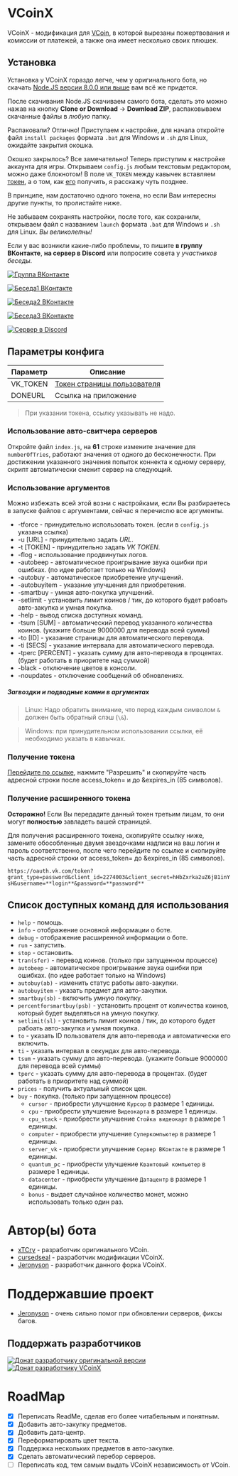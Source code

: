 # VCoinX
VCoinX - модификация для [VCoin](https://github.com/xTCry/VCoin), в которой вырезаны пожертвования и комиссии от платежей, а также она имеет несколько своих плюшек.

## Установка
Установка у VCoinX гораздо легче, чем у оригинального бота, но скачать [Node.JS версии 8.0.0 или выше](https://nodejs.org/) вам всё же придется.

После скачивания Node.JS скачиваем самого бота, сделать это можно нажав на кнопку **Clone or Download** -> **Download ZIP**, распаковываем скачанные файлы в *любую* папку.

Распаковали? Отлично! Приступаем к настройке, для начала откройте файл `install packages` формата `.bat` для Windows и `.sh` для Linux, ожидайте закрытия окошка.

Окошко закрылось? Все замечательно! Теперь приступим к настройке аккаунта для игры. Открываем `config.js` любым текстовым редактором, можно даже блокнотом! В поле `VK_TOKEN` между кавычек вставляем [токен](#получение-токена), а о том, как [его](#получение-токена) получить, я расскажу чуть позднее.

В принципе, нам достаточно одного токена, но если Вам интересны другие пункты, то пролистайте ниже.

Не забываем сохранять настройки, после того, как сохранили, открываем файл с названием `launch` формата `.bat` для Windows и `.sh` для Linux. *Вы великолепны!*

Если у вас возникли какие-либо проблемы, то пишите **в группу ВКонтакте**, **на сервер в Discord** или попросите совета у *участников беседы*.

[![Группа ВКонтакте](https://img.shields.io/badge/Группа-ВКонтакте-yellow.svg)](https://vk.com/vcoinx)

[![Беседа1 ВКонтакте](https://img.shields.io/badge/Беседа-ВКонтакте-yellow.svg)](https://vk.me/join/AJQ1d8Wp/g5Rju0b0CqwtSbh)

[![Беседа2 ВКонтакте](https://img.shields.io/badge/Беседа-ВКонтакте-yellow.svg)](https://vk.me/join/AJQ1d2MA/A6N8/TxZWWxrfQK)

[![Беседа3 ВКонтакте](https://img.shields.io/badge/Беседа-ВКонтакте-yellow.svg)](https://vk.me/join/AJQ1d5SvLA/9NLWhykOAKrdM)

[![Сервер в Discord](https://img.shields.io/badge/Сервер-Discord-yellow.svg)](https://discord.gg/mpzttuu)


## Параметры конфига
| Параметр | Описание                                                |
|----------|---------------------------------------------------------|
| VK_TOKEN | [Токен страницы пользователя](#получение-токена)        |
| DONEURL  | Ссылка на приложение                                    |

> При указании токена, ссылку указывать не надо.

### Использование авто-свитчера серверов
Откройте файл `index.js`, на **61** строке измените значение для `numberOfTries`, работают значения от одного до бесконечности. При достижении указанного значения попыток коннекта к одному серверу, скрипт автоматически сменит сервер на следующий.

### Использование аргументов
Можно избежать всей этой возни с настройками, если Вы разбираетесь в запуске файлов с аргументами, сейчас я перечислю все аргументы.
* -tforce		    - принудительно использовать токен. (если в `config.js` указана ссылка)
* -u [URL]		  - принудительно задать *URL*.
* -t [TOKEN]	  - принудительно задать *VK TOKEN*.
* -flog			    - использование продвинутых логов.
* -autobeep     - автоматическое проигрывание звука ошибки при ошибках. (по идее работает только на Windows)
* -autobuy		  - автоматическое приобретение улучшений.
* -autobuyitem	- указание улучшения для приобретения.
* -smartbuy     - умная авто-покупка улучшений.
* -setlimit     - установить лимит коинов / тик, до которого будет рабоать авто-закупка и умная покупка.
* -help			    - вывод списка доступных команд.
* -tsum [SUM]	  - автоматический перевод указанного количества коинов. (укажите больше 9000000 для перевода всей суммы)
* -to [ID]		  - указание страницы для автоматического перевода.
* -ti [SECS]	  - указание интервала для автоматического перевода.
* -tperc [PERCENT]	  - указать сумму для авто-перевода в процентах. (будет работать в приоритете над суммой)
* -black        - отключение цветов в консоли.
* -noupdates    - отключение сообщений об обновлениях.

##### Загвоздки и подводные камни в аргументах
> Linux: Надо обратить внимание, что перед каждым символом `&` должен быть обратный слэш (`\&`).

> Windows: при принудительном использовании ссылки, её необходимо указать в кавычках.

### Получение токена
[Перейдите по ссылке](https://vk.cc/9f4IXA), нажмите "Разрешить" и скопируйте часть адресной строки после access_token= и до &expires_in (85 символов).

### Получение расширенного токена
**Осторожно!** Если Вы передадите данный токен третьим лицам, то они могут **полностью** завладеть вашей страницей.

Для получения расширенного токена, скопируйте ссылку ниже, замените обособленные двумя звездочками надписи на ваш логин и пароль соответственно, после чего перейдите по ссылке и скопируйте часть адресной строки от access_token= до &expires_in (85 символов).

`https://oauth.vk.com/token?grant_type=password&client_id=2274003&client_secret=hHbZxrka2uZ6jB1inYsH&username=**login**&password=**password**`

## Список доступных команд для использования

- `help`		- помощь.
- `info`    - отображение основной информации о боте.
- `debug`   - отображение расширенной информации о боте.
- `run`			- запустить.
- `stop`		- остановить.
- `tran(sfer)`	- перевод коинов. (только при запущенном процессе)
- `autobeep`  - автоматическое проигрывание звука ошибки при ошибках. (по идее работает только на Windows)
- `autobuy(ab)`		- изменить статус работы авто-закупки.
- `autobuyitem` - указать предмет для авто-закупки.
- `smartbuy(sb)`    - включить умную покупку.
- `percentforsmartbuy(psb)`   - установить процент от количества коинов, который будет выделяться на умную покупку.
- `setlimit(sl)`    - установить лимит коинов / тик, до которого будет рабоать авто-закупка и умная покупка.
- `to` 			- указать ID пользователя для авто-перевода и автоматически его включить.
- `ti` 			- указать интервал в секундах для авто-перевода.
- `tsum`		- указать сумму для авто-перевода. (укажите больше 9000000 для перевода всей суммы)
- `tperc`		- указать сумму для авто-перевода в процентах. (будет работать в приоритете над суммой)
- `prices`		- получить актуальный список цен.
- `buy`			- покупка. (только при запущенном процессе)
  - `cursor`		- приобрести улучшение `Курсор` в размере 1 единицы.
  - `cpu`			- приобрести улучшение `Видеокарта` в размере 1 единицы.
  - `cpu_stack`		- приобрести улучшение `Стойка видеокарт` в размере 1 единицы.
  - `computer`		- приобрести улучшение `Суперкомпьютер` в размере 1 единицы.
  - `server_vk`		- приобрести улучшение `Сервер ВКонтакте` в размере 1 единицы.
  - `quantum_pc`	- приобрести улучшение `Квантовый компьютер` в размере 1 единицы.
  - `datacenter`	- приобрести улучшение `Датацентр` в размере 1 единицы.
  - `bonus` 		- выдает случайное количество монет, можно использовать только один раз.

# Автор(ы) бота
* [xTCry](https://github.com/xTCry) - разработчик оригинального VCoin.
* [cursedseal](https://github.com/cursedseal) - разработчик модификации VCoinX.
* [Jeronyson](https://github.com/Jeronyson) - разработчик данного форка VCoinX.

# Поддержавшие проект
* [Jeronyson](https://github.com/Jeronyson) - очень сильно помог при обновлении серверов, фиксы багов.

## Поддержать разработчиков
[![Донат разработчику оригинальной версии](https://img.shields.io/badge/Донат-VCoin-orange.svg)](https://qiwi.me/xtcry)
[![Донат разработчику VCoinX](https://img.shields.io/badge/Донат-VCoinX-orange.svg)](https://qiwi.me/vcoinx)

# RoadMap
- [x] Переписать ReadMe, сделав его более читабельным и понятным.
- [x] Добавить авто-закупку предметов.
- [x] Добавить дата-центр.
- [x] Переформатировать цвет текста.
- [x] Поддержка нескольких предметов в авто-закупке.
- [x] Сделать автоматический перебор серверов.
- [ ] Переписать код, тем самым выдать VCoinX независимость от VCoin.
